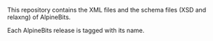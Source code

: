 This repository contains the XML files and the schema files (XSD and relaxng) of AlpineBits.

Each AlpineBits release is tagged with its name.

